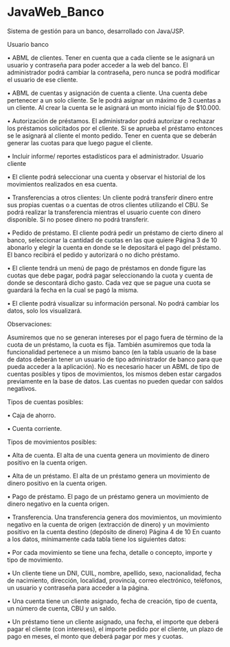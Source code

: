 # JavaWeb_Banco
Sistema de gestión para un banco, desarrollado con Java/JSP.

Usuario banco

• ABML de clientes. Tener en cuenta que a cada cliente se le asignará
un usuario y contraseña para poder acceder a la web del banco. El
administrador podrá cambiar la contraseña, pero nunca se podrá
modificar el usuario de ese cliente.

• ABML de cuentas y asignación de cuenta a cliente. Una cuenta debe
pertenecer a un solo cliente. Se le podrá asignar un máximo de 3
cuentas a un cliente. Al crear la cuenta se le asignará un monto inicial
fijo de $10.000.

• Autorización de préstamos. El administrador podrá autorizar o
rechazar los préstamos solicitados por el cliente. Si se aprueba el
préstamo entonces se le asignará al cliente el monto pedido. Tener
en cuenta que se deberán generar las cuotas para que luego pague
el cliente.

• Incluir informe/ reportes estadísticos para el administrador.
Usuario cliente

• El cliente podrá seleccionar una cuenta y observar el historial de los
movimientos realizados en esa cuenta.

• Transferencias a otros clientes: Un cliente podrá transferir dinero
entre sus propias cuentas o a cuentas de otros clientes utilizando el
CBU. Se podrá realizar la transferencia mientras el usuario cuente con
dinero disponible. Si no posee dinero no podrá transferir.

• Pedido de préstamo. El cliente podrá pedir un préstamo de cierto
dinero al banco, seleccionar la cantidad de cuotas en las que quiere
Página 3 de 10
abonarlo y elegir la cuenta en donde se le depositará el pago del
préstamo. El banco recibirá el pedido y autorizará o no dicho
préstamo.

• El cliente tendrá un menú de pago de préstamos en donde figure las
cuotas que debe pagar, podrá pagar seleccionando la cuota y cuenta
de donde se descontará dicho gasto. Cada vez que se pague una
cuota se guardará la fecha en la cual se pagó la misma.

• El cliente podrá visualizar su información personal. No podrá cambiar
los datos, solo los visualizará. 

Observaciones:

Asumiremos que no se generan intereses por el pago fuera de término de
la cuota de un préstamo, la cuota es fija. También asumiremos que toda la
funcionalidad pertenece a un mismo banco (en la tabla usuario de la base
de datos deberán tener un usuario de tipo administrador de banco para que
pueda acceder a la aplicación). No es necesario hacer un ABML de tipo de
cuentas posibles y tipos de movimientos, los mismos deben estar cargados
previamente en la base de datos. Las cuentas no pueden quedar con saldos
negativos.

Tipos de cuentas posibles:

• Caja de ahorro.

• Cuenta corriente.

Tipos de movimientos posibles:

• Alta de cuenta. El alta de una cuenta genera un movimiento de
dinero positivo en la cuenta origen.

• Alta de un préstamo. El alta de un préstamo genera un movimiento
de dinero positivo en la cuenta origen.

• Pago de préstamo. El pago de un préstamo genera un movimiento de
dinero negativo en la cuenta origen.

• Transferencia. Una transferencia genera dos movimientos, un
movimiento negativo en la cuenta de origen (extracción de dinero) y
un movimiento positivo en la cuenta destino (depósito de dinero)
Página 4 de 10
En cuanto a los datos, mínimamente cada tabla tiene los siguientes datos:

• Por cada movimiento se tiene una fecha, detalle o concepto, importe
y tipo de movimiento.

• Un cliente tiene un DNI, CUIL, nombre, apellido, sexo, nacionalidad,
fecha de nacimiento, dirección, localidad, provincia, correo
electrónico, teléfonos, un usuario y contraseña para acceder a la
página.

• Una cuenta tiene un cliente asignado, fecha de creación, tipo de
cuenta, un número de cuenta, CBU y un saldo.

• Un préstamo tiene un cliente asignado, una fecha, el importe que
deberá pagar el cliente (con intereses), el importe pedido por el
cliente, un plazo de pago en meses, el monto que deberá pagar por
mes y cuotas.
